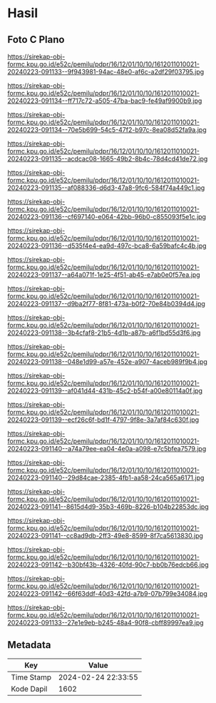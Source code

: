 # Hasil

## Foto C Plano

https://sirekap-obj-formc.kpu.go.id/e52c/pemilu/pdpr/16/12/01/10/10/1612011010021-20240223-091133--9f943981-94ac-48e0-af6c-a2df29f03795.jpg

https://sirekap-obj-formc.kpu.go.id/e52c/pemilu/pdpr/16/12/01/10/10/1612011010021-20240223-091134--ff717c72-a505-47ba-bac9-fe49af9900b9.jpg

https://sirekap-obj-formc.kpu.go.id/e52c/pemilu/pdpr/16/12/01/10/10/1612011010021-20240223-091134--70e5b699-54c5-47f2-b97c-8ea08d52fa9a.jpg

https://sirekap-obj-formc.kpu.go.id/e52c/pemilu/pdpr/16/12/01/10/10/1612011010021-20240223-091135--acdcac08-1665-49b2-8b4c-78d4cd41de72.jpg

https://sirekap-obj-formc.kpu.go.id/e52c/pemilu/pdpr/16/12/01/10/10/1612011010021-20240223-091135--af088336-d6d3-47a8-9fc6-584f74a449c1.jpg

https://sirekap-obj-formc.kpu.go.id/e52c/pemilu/pdpr/16/12/01/10/10/1612011010021-20240223-091136--cf697140-e064-42bb-96b0-c855093f5e1c.jpg

https://sirekap-obj-formc.kpu.go.id/e52c/pemilu/pdpr/16/12/01/10/10/1612011010021-20240223-091136--d535f4e4-ea9d-497c-bca8-6a59bafc4c4b.jpg

https://sirekap-obj-formc.kpu.go.id/e52c/pemilu/pdpr/16/12/01/10/10/1612011010021-20240223-091137--a64a071f-1e25-4f51-ab45-e7ab0e0f57ea.jpg

https://sirekap-obj-formc.kpu.go.id/e52c/pemilu/pdpr/16/12/01/10/10/1612011010021-20240223-091137--d9ba2f77-8f81-473a-b0f2-70e84b0394d4.jpg

https://sirekap-obj-formc.kpu.go.id/e52c/pemilu/pdpr/16/12/01/10/10/1612011010021-20240223-091138--3b4cfaf8-21b5-4d1b-a87b-a6f1bd55d3f6.jpg

https://sirekap-obj-formc.kpu.go.id/e52c/pemilu/pdpr/16/12/01/10/10/1612011010021-20240223-091138--048e1d99-a57e-452e-a907-4aceb989f9b4.jpg

https://sirekap-obj-formc.kpu.go.id/e52c/pemilu/pdpr/16/12/01/10/10/1612011010021-20240223-091139--af041d44-431b-45c2-b54f-a00e80114a0f.jpg

https://sirekap-obj-formc.kpu.go.id/e52c/pemilu/pdpr/16/12/01/10/10/1612011010021-20240223-091139--ecf26c6f-bd1f-4797-9f8e-3a7af84c630f.jpg

https://sirekap-obj-formc.kpu.go.id/e52c/pemilu/pdpr/16/12/01/10/10/1612011010021-20240223-091140--a74a79ee-ea04-4e0a-a098-e7c5bfea7579.jpg

https://sirekap-obj-formc.kpu.go.id/e52c/pemilu/pdpr/16/12/01/10/10/1612011010021-20240223-091140--29d84cae-2385-4fb1-aa58-24ca565a6171.jpg

https://sirekap-obj-formc.kpu.go.id/e52c/pemilu/pdpr/16/12/01/10/10/1612011010021-20240223-091141--8615d4d9-35b3-469b-8226-b104b22853dc.jpg

https://sirekap-obj-formc.kpu.go.id/e52c/pemilu/pdpr/16/12/01/10/10/1612011010021-20240223-091141--cc8ad9db-2ff3-49e8-8599-8f7ca5613830.jpg

https://sirekap-obj-formc.kpu.go.id/e52c/pemilu/pdpr/16/12/01/10/10/1612011010021-20240223-091142--b30bf43b-4326-40fd-90c7-bb0b76edcb66.jpg

https://sirekap-obj-formc.kpu.go.id/e52c/pemilu/pdpr/16/12/01/10/10/1612011010021-20240223-091142--66f63ddf-40d3-42fd-a7b9-07b799e34084.jpg

https://sirekap-obj-formc.kpu.go.id/e52c/pemilu/pdpr/16/12/01/10/10/1612011010021-20240223-091133--27e1e9eb-b245-48a4-90f8-cbff89997ea9.jpg


## Metadata

| Key        | Value               |
| ---------- | ------------------- |
| Time Stamp | 2024-02-24 22:33:55 |
| Kode Dapil | 1602                |



